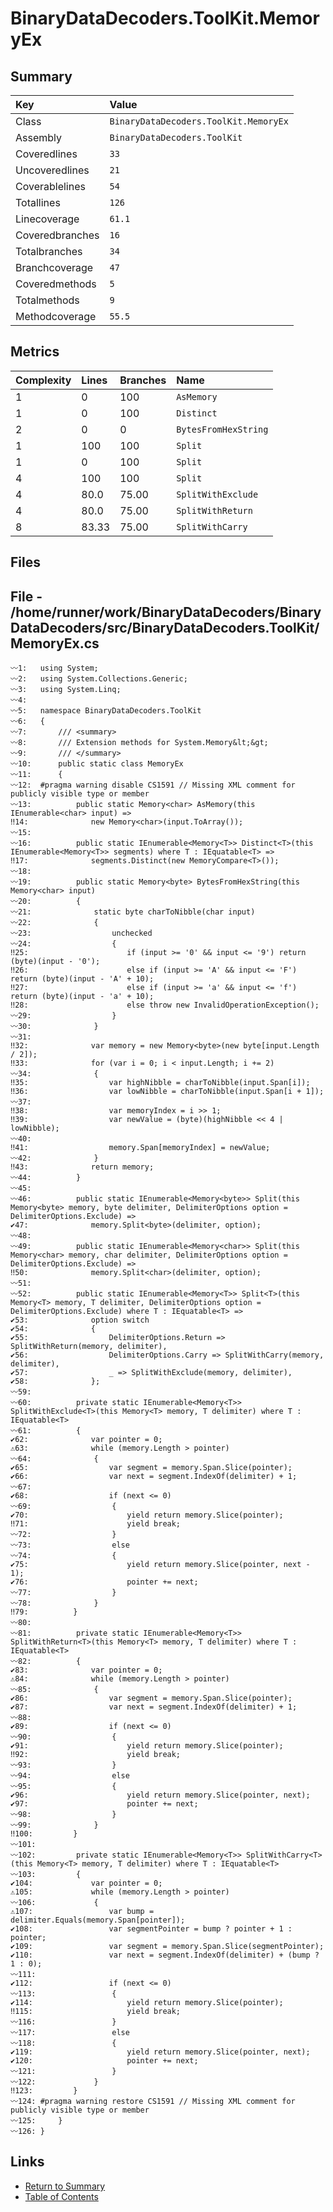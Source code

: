 ﻿# BinaryDataDecoders.ToolKit.MemoryEx

## Summary

| Key             | Value                                 |
| :-------------- | :------------------------------------ |
| Class           | `BinaryDataDecoders.ToolKit.MemoryEx` |
| Assembly        | `BinaryDataDecoders.ToolKit`          |
| Coveredlines    | `33`                                  |
| Uncoveredlines  | `21`                                  |
| Coverablelines  | `54`                                  |
| Totallines      | `126`                                 |
| Linecoverage    | `61.1`                                |
| Coveredbranches | `16`                                  |
| Totalbranches   | `34`                                  |
| Branchcoverage  | `47`                                  |
| Coveredmethods  | `5`                                   |
| Totalmethods    | `9`                                   |
| Methodcoverage  | `55.5`                                |

## Metrics

| Complexity | Lines | Branches | Name                 |
| :--------- | :---- | :------- | :------------------- |
| 1          | 0     | 100      | `AsMemory`           |
| 1          | 0     | 100      | `Distinct`           |
| 2          | 0     | 0        | `BytesFromHexString` |
| 1          | 100   | 100      | `Split`              |
| 1          | 0     | 100      | `Split`              |
| 4          | 100   | 100      | `Split`              |
| 4          | 80.0  | 75.00    | `SplitWithExclude`   |
| 4          | 80.0  | 75.00    | `SplitWithReturn`    |
| 8          | 83.33 | 75.00    | `SplitWithCarry`     |

## Files

## File - /home/runner/work/BinaryDataDecoders/BinaryDataDecoders/src/BinaryDataDecoders.ToolKit/MemoryEx.cs

```CSharp
〰1:   using System;
〰2:   using System.Collections.Generic;
〰3:   using System.Linq;
〰4:   
〰5:   namespace BinaryDataDecoders.ToolKit
〰6:   {
〰7:       /// <summary>
〰8:       /// Extension methods for System.Memory&lt;&gt;
〰9:       /// </summary>
〰10:      public static class MemoryEx
〰11:      {
〰12:  #pragma warning disable CS1591 // Missing XML comment for publicly visible type or member
〰13:          public static Memory<char> AsMemory(this IEnumerable<char> input) =>
‼14:              new Memory<char>(input.ToArray());
〰15:  
〰16:          public static IEnumerable<Memory<T>> Distinct<T>(this IEnumerable<Memory<T>> segments) where T : IEquatable<T> =>
‼17:              segments.Distinct(new MemoryCompare<T>());
〰18:  
〰19:          public static Memory<byte> BytesFromHexString(this Memory<char> input)
〰20:          {
〰21:              static byte charToNibble(char input)
〰22:              {
〰23:                  unchecked
〰24:                  {
‼25:                      if (input >= '0' && input <= '9') return (byte)(input - '0');
‼26:                      else if (input >= 'A' && input <= 'F') return (byte)(input - 'A' + 10);
‼27:                      else if (input >= 'a' && input <= 'f') return (byte)(input - 'a' + 10);
‼28:                      else throw new InvalidOperationException();
〰29:                  }
〰30:              }
〰31:  
‼32:              var memory = new Memory<byte>(new byte[input.Length / 2]);
‼33:              for (var i = 0; i < input.Length; i += 2)
〰34:              {
‼35:                  var highNibble = charToNibble(input.Span[i]);
‼36:                  var lowNibble = charToNibble(input.Span[i + 1]);
〰37:  
‼38:                  var memoryIndex = i >> 1;
‼39:                  var newValue = (byte)(highNibble << 4 | lowNibble);
〰40:  
‼41:                  memory.Span[memoryIndex] = newValue;
〰42:              }
‼43:              return memory;
〰44:          }
〰45:  
〰46:          public static IEnumerable<Memory<byte>> Split(this Memory<byte> memory, byte delimiter, DelimiterOptions option = DelimiterOptions.Exclude) =>
✔47:              memory.Split<byte>(delimiter, option);
〰48:  
〰49:          public static IEnumerable<Memory<char>> Split(this Memory<char> memory, char delimiter, DelimiterOptions option = DelimiterOptions.Exclude) =>
‼50:              memory.Split<char>(delimiter, option);
〰51:  
〰52:          public static IEnumerable<Memory<T>> Split<T>(this Memory<T> memory, T delimiter, DelimiterOptions option = DelimiterOptions.Exclude) where T : IEquatable<T> =>
✔53:              option switch
✔54:              {
✔55:                  DelimiterOptions.Return => SplitWithReturn(memory, delimiter),
✔56:                  DelimiterOptions.Carry => SplitWithCarry(memory, delimiter),
✔57:                  _ => SplitWithExclude(memory, delimiter),
✔58:              };
〰59:  
〰60:          private static IEnumerable<Memory<T>> SplitWithExclude<T>(this Memory<T> memory, T delimiter) where T : IEquatable<T>
〰61:          {
✔62:              var pointer = 0;
⚠63:              while (memory.Length > pointer)
〰64:              {
✔65:                  var segment = memory.Span.Slice(pointer);
✔66:                  var next = segment.IndexOf(delimiter) + 1;
〰67:  
✔68:                  if (next <= 0)
〰69:                  {
✔70:                      yield return memory.Slice(pointer);
‼71:                      yield break;
〰72:                  }
〰73:                  else
〰74:                  {
✔75:                      yield return memory.Slice(pointer, next - 1);
✔76:                      pointer += next;
〰77:                  }
〰78:              }
‼79:          }
〰80:  
〰81:          private static IEnumerable<Memory<T>> SplitWithReturn<T>(this Memory<T> memory, T delimiter) where T : IEquatable<T>
〰82:          {
✔83:              var pointer = 0;
⚠84:              while (memory.Length > pointer)
〰85:              {
✔86:                  var segment = memory.Span.Slice(pointer);
✔87:                  var next = segment.IndexOf(delimiter) + 1;
〰88:  
✔89:                  if (next <= 0)
〰90:                  {
✔91:                      yield return memory.Slice(pointer);
‼92:                      yield break;
〰93:                  }
〰94:                  else
〰95:                  {
✔96:                      yield return memory.Slice(pointer, next);
✔97:                      pointer += next;
〰98:                  }
〰99:              }
‼100:         }
〰101: 
〰102:         private static IEnumerable<Memory<T>> SplitWithCarry<T>(this Memory<T> memory, T delimiter) where T : IEquatable<T>
〰103:         {
✔104:             var pointer = 0;
⚠105:             while (memory.Length > pointer)
〰106:             {
⚠107:                 var bump = delimiter.Equals(memory.Span[pointer]);
✔108:                 var segmentPointer = bump ? pointer + 1 : pointer;
✔109:                 var segment = memory.Span.Slice(segmentPointer);
✔110:                 var next = segment.IndexOf(delimiter) + (bump ? 1 : 0);
〰111: 
✔112:                 if (next <= 0)
〰113:                 {
✔114:                     yield return memory.Slice(pointer);
‼115:                     yield break;
〰116:                 }
〰117:                 else
〰118:                 {
✔119:                     yield return memory.Slice(pointer, next);
✔120:                     pointer += next;
〰121:                 }
〰122:             }
‼123:         }
〰124: #pragma warning restore CS1591 // Missing XML comment for publicly visible type or member
〰125:     }
〰126: }
```

## Links

* [Return to Summary](Summary.md)
* [Table of Contents](../TOC.md)

